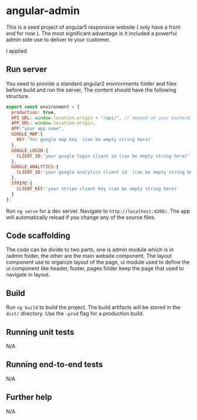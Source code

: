 # angular-admin

This is a seed project of angular5 responsive website ( only have a front end for now ). The most significant advantage is it included a powerful admin side use to deliver to your customer. 

I applied 

## Run server

You need to provide a standard angular2 environments folder and files before build and run the server, The content should have the following structure.

```javascript
export const environment = {
  production: true,
  API_URL: window.location.origin + "/api/", // depend on your backend api design
  APP_URL: window.location.origin,
  APP:"your app name",
  GOOGLE_MAP:{
  	KEY:'Yor google map key  (can be empty string here)'
  },
  GOOGLE_LOGIN:{
  	CLIENT_ID:'your google login client id (can be empty string here)'
  },
  GOOGLE_ANALYTICS:{
    CLIENT_ID:'your google analytics client id  (can be empty string here)'
  },
  STRIPE:{
    CLIENT_KEY:'your stripe client key (can be empty string here)'
  }
};
```

Run `ng serve` for a dev server. Navigate to `http://localhost:4200/`. The app will automatically reload if you change any of the source files.

## Code scaffolding

The code can be divide to two parts, one is admin module which is in /admin folder, the other are the main website component.
The layout component use to organize layout of the page, ui module used to define the ui component like header, footer, pages folder keep the page that used to navigate in layout.


## Build

Run `ng build` to build the project. The build artifacts will be stored in the `dist/` directory. Use the `-prod` flag for a production build.

## Running unit tests

N/A

## Running end-to-end tests

N/A

## Further help

N/A
